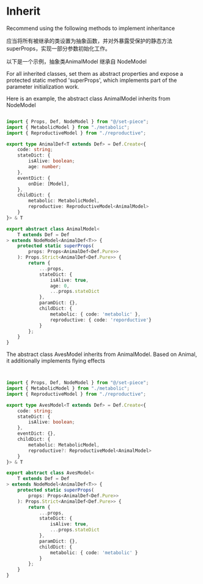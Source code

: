 # Inherit 

Recommend using the following methods to implement inheritance


应当将所有被继承的类设置为抽象函数，并对外暴露受保护的静态方法 superProps，实现一部分参数初始化工作。

以下是一个示例，抽象类AnimalModel 继承自 NodeModel

For all inherited classes, set them as abstract properties and expose a protected static method 'superProps', which implements part of the parameter initialization work.

Here is an example, the abstract class AnimalModel inherits from NodeModel

```typescript

import { Props, Def, NodeModel } from "@/set-piece";
import { MetabolicModel } from "./metabolic";
import { ReproductiveModel } from "./reproductive";

export type AnimalDef<T extends Def> = Def.Create<{
    code: string;
    stateDict: {
        isAlive: boolean;
        age: number;
    },
    eventDict: {
        onDie: [Model],
    },
    childDict: {
        metabolic: MetabolicModel,
        reproductive: ReproductiveModel<AnimalModel>
    }
}> & T

export abstract class AnimalModel<
    T extends Def = Def
> extends NodeModel<AnimalDef<T>> {
    protected static superProps(
        props: Props<AnimalDef<Def.Pure>>
    ): Props.Strict<AnimalDef<Def.Pure>> {
        return {
            ...props,
            stateDict: {
                isAlive: true,
                age: 0,
                ...props.stateDict
            },
            paramDict: {},
            childDict: {
                metabolic: { code: 'metabolic' },
                reproductive: { code: 'reporductive'}
            }
        };
    }
}
```
The abstract class AvesModel inherits from AnimalModel. Based on Animal, it additionally implements flying effects

```typescript


import { Props, Def, NodeModel } from "@/set-piece";
import { MetabolicModel } from "./metabolic";
import { ReproductiveModel } from "./reproductive";

export type AvesModel<T extends Def> = Def.Create<{
    code: string;
    stateDict: {
        isAlive: boolean;
    },
    eventDict: {},
    childDict: {
        metabolic: MetabolicModel,
        reproductive?: ReproductiveModel<AnimalModel>
    }
}> & T

export abstract class AvesModel<
    T extends Def = Def
> extends NodeModel<AnimalDef<T>> {
    protected static superProps(
        props: Props<AnimalDef<Def.Pure>>
    ): Props.Strict<AnimalDef<Def.Pure>> {
        return {
            ...props,
            stateDict: {
                isAlive: true,
                ...props.stateDict
            },
            paramDict: {},
            childDict: {
                metabolic: { code: 'metabolic' }
            }
        };
    }
}
```